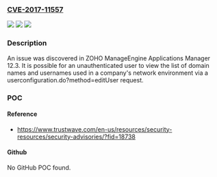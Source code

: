 ### [CVE-2017-11557](https://cve.mitre.org/cgi-bin/cvename.cgi?name=CVE-2017-11557)
![](https://img.shields.io/static/v1?label=Product&message=n%2Fa&color=blue)
![](https://img.shields.io/static/v1?label=Version&message=n%2Fa&color=blue)
![](https://img.shields.io/static/v1?label=Vulnerability&message=n%2Fa&color=brighgreen)

### Description

An issue was discovered in ZOHO ManageEngine Applications Manager 12.3. It is possible for an unauthenticated user to view the list of domain names and usernames used in a company's network environment via a userconfiguration.do?method=editUser request.

### POC

#### Reference
- https://www.trustwave.com/en-us/resources/security-resources/security-advisories/?fid=18738

#### Github
No GitHub POC found.

